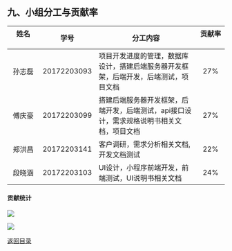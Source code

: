 


##  九、小组分工与贡献率
	
| 姓名 &emsp;&emsp;&emsp; |	学号      |	分工内容     |	贡献率 &emsp;&emsp;|
|:--------:|:------------:|--------------|:---------:|
|孙志磊 |	20172203093|项目开发进度的管理，数据库设计，搭建后端服务器开发框架，后端开发，后端测试，项目文档	|27%|
|傅庆豪	|20172203099|搭建后端服务器开发框架，后端开发，后端测试，api接口设计，需求规格说明书相关文档，项目文档	|27%|
|郑洪昌	|20172203141|客户调研，需求分析相关文档,开发文档测试|	22%|
|段晓涵	|20172203103|UI设计，小程序前端开发，前端测试，UI说明书相关文档|	24%|

#### 贡献统计

![](https://azurlin.oss-cn-beijing.aliyuncs.com/2019ldu_SE/%E6%96%87%E6%A1%A3%E8%B4%A1%E7%8C%AE.png)

![](https://azurlin.oss-cn-beijing.aliyuncs.com/2019ldu_SE/%E8%B4%A1%E7%8C%AE02.png)

[返回目录](README.md)